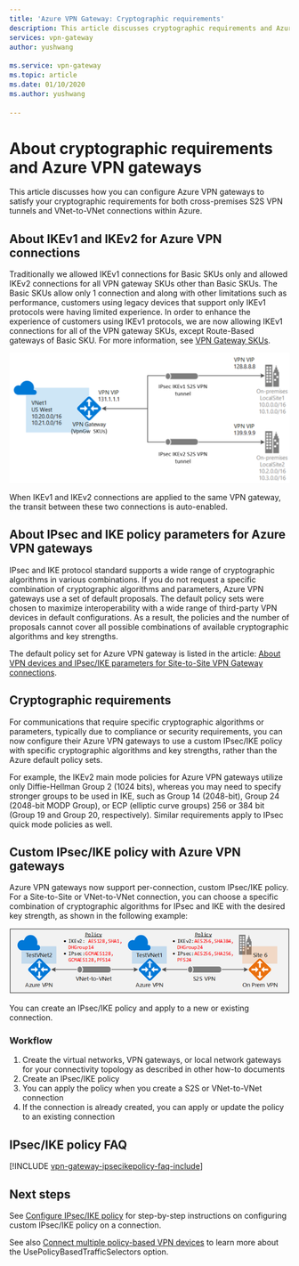 ```yaml
---
title: 'Azure VPN Gateway: Cryptographic requirements'
description: This article discusses cryptographic requirements and Azure VPN gateways 
services: vpn-gateway
author: yushwang

ms.service: vpn-gateway
ms.topic: article
ms.date: 01/10/2020
ms.author: yushwang

---
```

# About cryptographic requirements and Azure VPN gateways

This article discusses how you can configure Azure VPN gateways to satisfy your cryptographic requirements for both cross-premises S2S VPN tunnels and VNet-to-VNet connections within Azure.

## About IKEv1 and IKEv2 for Azure VPN connections

Traditionally we allowed IKEv1 connections for Basic SKUs only and allowed IKEv2 connections for all VPN gateway SKUs other than Basic SKUs. The Basic SKUs allow only 1 connection and along with other limitations such as performance, customers using legacy devices that support only IKEv1 protocols were having limited experience. In order to enhance the experience of customers using IKEv1 protocols, we are now allowing IKEv1 connections for all of the VPN gateway SKUs, except Route-Based gateways of Basic SKU. For more information, see [VPN Gateway SKUs](https://docs.microsoft.com/azure/vpn-gateway/vpn-gateway-about-vpn-gateway-settings#gwsku).

![Azure VPN Gateway IKEv1 and IKEv2 connections](./media/vpn-gateway-about-compliance-crypto/ikev1-ikev2-connections.png)

When IKEv1 and IKEv2 connections are applied to the same VPN gateway, the transit between these two connections is auto-enabled.

## About IPsec and IKE policy parameters for Azure VPN gateways

IPsec and IKE protocol standard supports a wide range of cryptographic algorithms in various combinations. If you do not request a specific combination of cryptographic algorithms and parameters, Azure VPN gateways use a set of default proposals. The default policy sets were chosen to maximize interoperability with a wide range of third-party VPN devices in default configurations. As a result, the policies and the number of proposals cannot cover all possible combinations of available cryptographic algorithms and key strengths.

The default policy set for Azure VPN gateway is listed in the article: [About VPN devices and IPsec/IKE parameters for Site-to-Site VPN Gateway connections](vpn-gateway-about-vpn-devices.md).

## Cryptographic requirements

For communications that require specific cryptographic algorithms or parameters, typically due to compliance or security requirements, you can now configure their Azure VPN gateways to use a custom IPsec/IKE policy with specific cryptographic algorithms and key strengths, rather than the Azure default policy sets.

For example, the IKEv2 main mode policies for Azure VPN gateways utilize only Diffie-Hellman Group 2 (1024 bits), whereas you may need to specify stronger groups to be used in IKE, such as Group 14 (2048-bit), Group 24 (2048-bit MODP Group), or ECP (elliptic curve groups) 256 or 384 bit (Group 19 and Group 20, respectively). Similar requirements apply to IPsec quick mode policies as well.

## Custom IPsec/IKE policy with Azure VPN gateways

Azure VPN gateways now support per-connection, custom IPsec/IKE policy. For a Site-to-Site or VNet-to-VNet connection, you can choose a specific combination of cryptographic algorithms for IPsec and IKE with the desired key strength, as shown in the following example:

![ipsec-ike-policy](./media/vpn-gateway-about-compliance-crypto/ipsecikepolicy.png)

You can create an IPsec/IKE policy and apply to a new or existing connection.

### Workflow

1. Create the virtual networks, VPN gateways, or local network gateways for your connectivity topology as described in other how-to documents
2. Create an IPsec/IKE policy
3. You can apply the policy when you create a S2S or VNet-to-VNet connection
4. If the connection is already created, you can apply or update the policy to an existing connection

## IPsec/IKE policy FAQ

[!INCLUDE [vpn-gateway-ipsecikepolicy-faq-include](../../includes/vpn-gateway-faq-ipsecikepolicy-include.md)]

## Next steps

See [Configure IPsec/IKE policy](vpn-gateway-ipsecikepolicy-rm-powershell.md) for step-by-step instructions on configuring custom IPsec/IKE policy on a connection.

See also [Connect multiple policy-based VPN devices](vpn-gateway-connect-multiple-policybased-rm-ps.md) to learn more about the UsePolicyBasedTrafficSelectors option.
